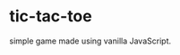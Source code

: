 # tic-tac-toe

simple game made using vanilla JavaScript.

[play now]:(https://maasir554.github.io/tic-tac-toe)

